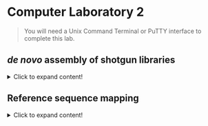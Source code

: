 # Computer Laboratory 2

>You will need a Unix Command Terminal or PuTTY interface to complete this lab.

## *de novo* assembly of shotgun libraries

<details>
 <summary>Click to expand content!</summary>
 
>There are several different ways to assemble contigs from your raw Illumina data. In this lab we will compare two different assemblers. 

```
cd some_directory
```

</details>

## Reference sequence mapping

<details>
 <summary>Click to expand content!</summary>
 
>Reference-based assemblies can be useful when you have low coverage data (e.g. museum specimen shotgun sequencing) and a good reference genome.  

```
cd some_directory
```

</details>


